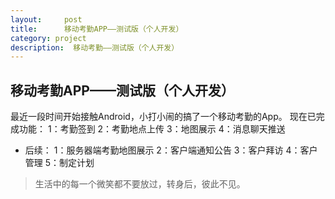 ```yaml
---
layout:     post
title:      移动考勤APP——测试版（个人开发）
category: project
description:  移动考勤——测试版（个人开发）
---
```


##  移动考勤APP——测试版（个人开发）

最近一段时间开始接触Android，小打小闹的搞了一个移动考勤的App。
现在已完成功能：
1：考勤签到
2：考勤地点上传
3：地图展示
4：消息聊天推送

* 后续：
1：服务器端考勤地图展示
2：客户端通知公告
3：客户拜访
4：客户管理
5：制定计划

> 生活中的每一个微笑都不要放过，转身后，彼此不见。


